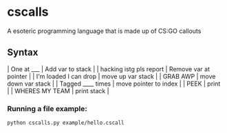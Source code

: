 # cscalls
 A esoteric programming language that is made up of CS:GO callouts

## Syntax

| One at ___ | Add var to stack |
| hacking istg pls report | Remove var at pointer |
| I'm loaded I can drop | move up var stack |
| GRAB AWP | move down var stack |
| Tagged ____ times | move pointer to index |
| PEEK | print |
| WHERES MY TEAM | print stack |

### Running a file example:

```
python cscalls.py example/hello.cscall
```